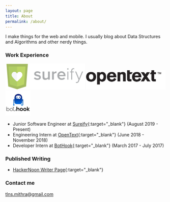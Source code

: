 ```yaml
---
layout: page
title: About
permalink: /about/
---
```


I make things for the web and mobile. I usually blog about Data Structures and Algorithms and other nerdy things. 

### Work Experience

<img src="/assets/sureify.png" width="250">                     <img src="/assets/opentext.png" width="250">                     <img src="/assets/bothook.jpg" width="80">

* Junior Software Engineer at [Sureify](https://www.sureify.com/){:target="_blank"} (August 2019 - Present) 
* Engineering Intern at [OpenText](https://www.opentext.com/){:target="_blank"} (June 2018 - November 2018) 
* Developer Intern at [BotHook](https://bothook.com/){:target="_blank"} (March 2017 - July 2017) 

### Published Writing

* [HackerNoon Writer Page](https://hackernoon.com/@mithratalluri){:target="_blank"}

### Contact me

[tlns.mithra@gmail.com](mailto:tlns.mithra@gmail.com)
